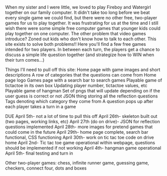 When my sister and I were little, we loved to play Fireboy and Watergirl together on our family computer.
It didn't take too long before we beat every single game we could find, but there were no other free, two-player games
for us to play together. It was frustrating for us at the time and I still wish there were some simple free
computer games that younger kids could play together on one computer.
The other problem that video games introduce? Zoned out kids who don't know how to talk to each other.
This site exists to solve both problems!!
Here you'll find a few free games intended for two players. In between each turn, the players get a chance to discuss
a simple life question together (and strategize how to WIN when their turn comes...)



Things I'll need to pull off this site:
Home page with game images and short descriptions
    A row of categories that the questions can come from
    Home page logo
Games page with a search bar to search games
    Playable game of tictactoe in its own box
        Updating player number, tictactoe values, etc
    Playable game of hangman
        Set of pngs that will update depending on if the user guess is correct or not
JSON thing storing all the reflection questions
    Tags denoting which category they come from
    A question pops up after each player takes a turn in a game


DUE April 5th- not a lot of time to pull this off
    April 26th- skeleton built out (two pages, working links, etc)
    April 27th (do on drive)- JSON for reflection questions implemented
    April 28th- more images for pretend games that could come in the future
    April 29th- home page complete, search bar functional, CSS functioning
    April 30th- work on tic tac toe code on drive home
    April 2nd- Tic tac toe game operational within webpage, questions should be implemented if not working
    April 4th- hangman game operational
    April 5th- final testing and turn in

Other two-player games:
    chess, infinite runner game, guessing game, checkers, connect four, dots and boxes
